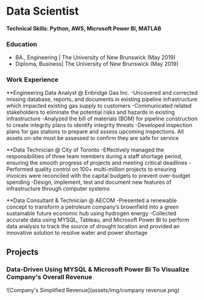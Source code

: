 # Data Scientist
#### Technical Skills: Python, AWS, Microsoft Power BI, MATLAB

### Education
- BA., Engineering | The University of New Brunswick (May 2019)
- Diploma, Business| The University of New Brunswick (May 2019)

### Work Experience 
**Engineering Data Analyst @ Enbridge Gas Inc.
-Uncovered and corrected missing database, reports, and documents in existing pipeline infrastructure which impacted existing gas supply to customers
-Communicated related stakeholders to eliminate the potential risks and hazards in existing infrastructure 
-Analyzed the bill of materials (BOM) for pipeline construction to create integrity plans to identify integrity threats
-Developed inspection plans for gas stations to prepare and assess upcoming inspections. All assets on-site must be assessed to confirm they are safe for service

**Data Technician @ City of Toronto
-Effectively managed the responsibilities of three team members during a staff shortage period, ensuring the smooth progress of projects and meeting critical deadlines
-Performed quality control on 100+ multi-million projects to ensuring invoices were reconciled with the capital budgets to prevent over-budget spending
-Design, implement, test and document new features of infrastructure through computer systems

**Data Consultant & Technician @ AECOM
-Presented a renewable concept to transform a petroleum company’s brownfield into a green sustainable future economic hub using hydrogen energy
-Collected accurate data using MYSQL, Tableau, and Microsoft Power BI to perform data analysis to track the source of drought location and provided an innovative solution to resolve water and power shortage

## Projects
### Data-Driven Using MYSQL & Microsoft Power BI To Visualize Company's Overall Revenue
![Company's Simplified Revenue](assets/img/company revenue.png) 

